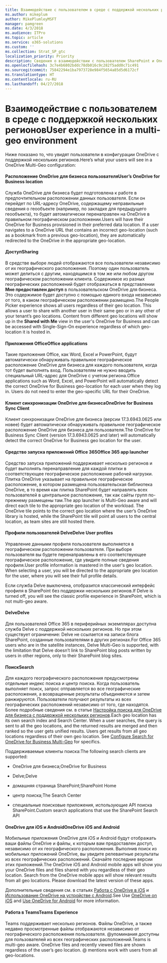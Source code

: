 ```yaml
---
title: Взаимодействие с пользователем в среде с поддержкой нескольких регионов
ms.author: mikeplum
author: MikePlumleyMSFT
manager: pamgreen
ms.date: 4/3/2018
ms.audience: ITPro
ms.topic: article
ms.service: o365-solutions
ms.custom: ''
ms.collection: Strat_SP_gtc
localization_priority: Priority
description: Сведения о взаимодействии с пользователем SharePoint и OneDrive в среде с поддержкой нескольких регионов.
ms.openlocfilehash: 3c7e4b6802bddc78db016c9c282f5add0c71c491
ms.sourcegitcommit: 75842294e1ba7973728e984f5654a85d5d6172cf
ms.translationtype: HT
ms.contentlocale: ru-RU
ms.lasthandoff: 04/27/2018
---
```

# <a name="user-experience-in-a-multi-geo-environment"></a><span data-ttu-id="68bda-103">Взаимодействие с пользователем в среде с поддержкой нескольких регионов</span><span class="sxs-lookup"><span data-stu-id="68bda-103">User experience in a multi-geo environment</span></span>

<span data-ttu-id="68bda-104">Ниже показано то, что увидят пользователи в конфигурации OneDrive с поддержкой нескольких регионов.</span><span class="sxs-lookup"><span data-stu-id="68bda-104">Here’s what your users will see in a OneDrive Multi-Geo configuration:</span></span>

#### <a name="users-onedrive-for-business-location"></a><span data-ttu-id="68bda-105">Расположение OneDrive для бизнеса пользователя</span><span class="sxs-lookup"><span data-stu-id="68bda-105">User’s OneDrive for Business location</span></span>

<span data-ttu-id="68bda-p101">Служба OneDrive для бизнеса будет подготовлена к работе в предпочтительном расположении данных пользователя. Если он перейдет по URL-адресу OneDrive, содержащему неправильные сведения о геообъекте (например, по закладке для предыдущего геообъекта), то будет автоматически перенаправлен на OneDrive в правильном географическом расположении.</span><span class="sxs-lookup"><span data-stu-id="68bda-p101">Users will have their OneDrive for Business provisioned in their preferred data location. If a user navigates to a OneDrive URL that contains an incorrect geo-location (such as a bookmark from a previous geo-location), they are automatically redirected to the OneDrive in the appropriate geo-location.</span></span>

#### <a name="sharing"></a><span data-ttu-id="68bda-108">Доступ</span><span class="sxs-lookup"><span data-stu-id="68bda-108">Sharing</span></span>

<span data-ttu-id="68bda-p102">В средстве выборе людей отображаются все пользователи независимо от их географического расположения. Поэтому один пользователь может делиться с другим, находящимся в том же или любом другом географическом расположении клиента. Содержимое из разных географических расположений будет отображаться в представлении **Мне предоставлен доступ** в пользовательском OneDrive для бизнеса. Это содержимое будет доступно с помощью единого входа независимо от того, в каком географическом расположении размещено.</span><span class="sxs-lookup"><span data-stu-id="68bda-p102">The People Picker experience shows all users regardless of their geo location. This allows a user to share with another user in their same geo or in any other of your tenant’s geo locations. Content from different geo locations will show up in the **Shared with Me** view in the user's OneDrive for Business and can be accessed with Single-Sign-On experience regardless of which geo-location it is hosted in.</span></span>

#### <a name="office-applications"></a><span data-ttu-id="68bda-112">Приложения Office</span><span class="sxs-lookup"><span data-stu-id="68bda-112">Office applications</span></span>

<span data-ttu-id="68bda-p103">Такие приложения Office, как Word, Excel и PowerPoint, будут автоматически обнаруживать правильное географическое расположение OneDrive для бизнеса для каждого пользователя, когда тот будет выполнять вход. Пользователям не нужно вводить специальный URL-адрес для OneDrive с учетом региона.</span><span class="sxs-lookup"><span data-stu-id="68bda-p103">Office applications such as Word, Excel, and PowerPoint will automatically detect the correct OneDrive for Business geo-location for each user when they log in. Users do not need to enter the geo-specific URL for their OneDrive.</span></span>

#### <a name="onedrive-for-business-sync-client"></a><span data-ttu-id="68bda-115">Клиент синхронизации OneDrive для бизнеса</span><span class="sxs-lookup"><span data-stu-id="68bda-115">OneDrive for Business Sync Client</span></span>

<span data-ttu-id="68bda-116">Клиент синхронизации OneDrive для бизнеса (версии 17.3.6943.0625 или новее) будет автоматически обнаруживать правильное географическое расположение OneDrive для бизнеса для пользователя.</span><span class="sxs-lookup"><span data-stu-id="68bda-116">The OneDrive for Business Sync Client (version 17.3.6943.0625 and later) will automatically detect the correct OneDrive for Business geo location for the user.</span></span>

#### <a name="office-365-app-launcher"></a><span data-ttu-id="68bda-117">Средство запуска приложений Office 365</span><span class="sxs-lookup"><span data-stu-id="68bda-117">Office 365 app launcher</span></span>

<span data-ttu-id="68bda-p104">Средство запуска приложений поддерживает несколько регионов и будет выполнять перенаправление для каждой плитки в соответствующее географическое расположение рабочей нагрузки. Плитка OneDrive указывает на правильное географическое расположение, в котором размещена пользовательская библиотека OneDrive, в то время как плитка SharePoint будет направлять всех пользователей в центральное расположение, так как сайты групп по-прежнему размещены там.</span><span class="sxs-lookup"><span data-stu-id="68bda-p104">The app launcher is Multi-Geo aware and will direct each tile to the appropriate geo location of the workload. The OneDrive tile points to the correct geo location where the user’s OneDrive library is hosted, while the SharePoint tile will point all users to the central location, as team sites are still hosted there.</span></span>

#### <a name="delve-user-profiles"></a><span data-ttu-id="68bda-120">Профили пользователей Delve</span><span class="sxs-lookup"><span data-stu-id="68bda-120">Delve User profiles</span></span>

<span data-ttu-id="68bda-p105">Управление данными профиля пользователя выполняется в географическом расположении пользователя. При выборе пользователя вы будете перенаправлены в его соответствующее географическое расположение, где увидите полные сведения профиля.</span><span class="sxs-lookup"><span data-stu-id="68bda-p105">User profile information is mastered in the user's geo location. When selecting a user, you will be directed to the appropriate geo location for the user, where you will see their full profile details.</span></span>

<span data-ttu-id="68bda-123">Если служба Delve выключена, отобразится классический интерфейс профиля в SharePoint без поддержки нескольких регионов.</span><span class="sxs-lookup"><span data-stu-id="68bda-123">If Delve is turned off, you will see the classic profile experience in SharePoint, which is not multi-geo aware.</span></span>

#### <a name="delve"></a><span data-ttu-id="68bda-124">Delve</span><span class="sxs-lookup"><span data-stu-id="68bda-124">Delve</span></span>

<span data-ttu-id="68bda-125">Для пользователей Office 365 в периферийных экземплярах доступна служба Delve с поддержкой нескольких регионов. Но при этом существует ограничение: Delve не ссылается на записи блога SharePoint, созданные пользователями в других регионах.</span><span class="sxs-lookup"><span data-stu-id="68bda-125">For Office 365 users who are in the satellite instances, Delve Multi-Geo is supported, with the limitation that Delve doesn’t link to SharePoint blog posts written by users in other regions, only to their SharePoint blog sites.</span></span>

#### <a name="search"></a><span data-ttu-id="68bda-126">Поиск</span><span class="sxs-lookup"><span data-stu-id="68bda-126">Search</span></span>

<span data-ttu-id="68bda-p106">Для каждого географического расположения предусмотрены отдельные индекс поиска и центр поиска. Когда пользователь выполняет поиск, запрос отправляется во все географические расположения, а возвращенные результаты объединяются и затем ранжируются. Пользователи получают результаты из всех географических расположений независимо от того, где находятся. Более подробные сведения см. в статье [Настройка поиска для OneDrive для бизнеса с поддержкой нескольких регионов](configure-search-for-multi-geo.md).</span><span class="sxs-lookup"><span data-stu-id="68bda-p106">Each geo location has its own search index and Search Center. When a user searches, the query is sent to all the geo locations, and the returned results are merged and then ranked so the user gets unified results. Users get results from all geo locations regardless of their own geo location. See [Configure Search for OneDrive for Business Multi-Geo](configure-search-for-multi-geo.md) for specifics.</span></span>

<span data-ttu-id="68bda-131">Поддерживаемые клиенты поиска:</span><span class="sxs-lookup"><span data-stu-id="68bda-131">The following search clients are supported:</span></span>

-   <span data-ttu-id="68bda-132">OneDrive для бизнеса;</span><span class="sxs-lookup"><span data-stu-id="68bda-132">OneDrive for Business</span></span>

-   <span data-ttu-id="68bda-133">Delve;</span><span class="sxs-lookup"><span data-stu-id="68bda-133">Delve</span></span>

-   <span data-ttu-id="68bda-134">домашняя страница SharePoint;</span><span class="sxs-lookup"><span data-stu-id="68bda-134">SharePoint Home</span></span>

-   <span data-ttu-id="68bda-135">центр поиска;</span><span class="sxs-lookup"><span data-stu-id="68bda-135">The Search Center</span></span>

-   <span data-ttu-id="68bda-136">специальные поисковые приложения, использующие API поиска SharePoint.</span><span class="sxs-lookup"><span data-stu-id="68bda-136">Custom search applications that use the SharePoint Search API</span></span>

#### <a name="onedrive-ios-and-android"></a><span data-ttu-id="68bda-137">OneDrive для iOS и Android</span><span class="sxs-lookup"><span data-stu-id="68bda-137">OneDrive iOS and Android</span></span> 

<span data-ttu-id="68bda-p107">Мобильные приложения OneDrive для iOS и Android будут отображать ваши файлы OneDrive и файлы, к которым вам предоставлен доступ, независимо от их географического расположения. Выполнив поиск из мобильных приложений OneDrive, вы увидите релевантные результаты из всех географических расположений. Скачайте последние версии этих приложений.</span><span class="sxs-lookup"><span data-stu-id="68bda-p107">The OneDrive iOS and Android mobile apps will show you your OneDrive files and files shared with you regardless of their geo location. Search from the OneDrive mobile apps will show relevant results from all geo locations. Please download the latest version of these apps.</span></span>

<span data-ttu-id="68bda-141">Дополнительные сведения см. в статьях [Работа с OneDrive в iOS](https://support.office.com/article/08d5c5b2-ccc6-40eb-a244-fe3597a3c247) и [Использование OneDrive на устройстве с Android](https://support.office.com/article/eee1d31c-792d-41d4-8132-f9621b39eb36).</span><span class="sxs-lookup"><span data-stu-id="68bda-141">See Use [OneDrive on iOS](https://support.office.com/article/08d5c5b2-ccc6-40eb-a244-fe3597a3c247) and [Use OneDrive for Android](https://support.office.com/article/eee1d31c-792d-41d4-8132-f9621b39eb36) for more information.</span></span>

#### <a name="teams-experience"></a><span data-ttu-id="68bda-142">Работа в Teams</span><span class="sxs-lookup"><span data-stu-id="68bda-142">Teams Experience</span></span>

<span data-ttu-id="68bda-p108">Teams поддерживает несколько регионов. Файлы OneDrive, а также недавно просмотренные файлы отображаются независимо от географического расположения пользователя. @упоминания доступны для пользователей из всех географических расположений.</span><span class="sxs-lookup"><span data-stu-id="68bda-p108">Teams is multi-geo aware. OneDrive files and recently viewed files are shown regardless of the user’s geo location. @ mentions work with users from all geo-locations.</span></span>
